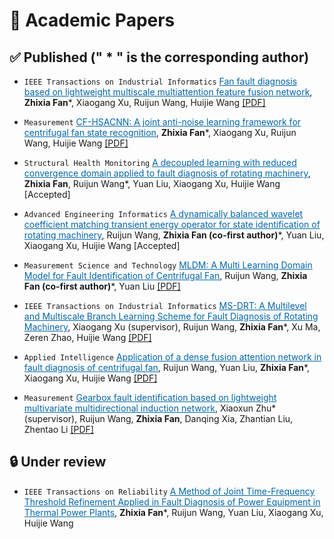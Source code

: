 # 📝 Academic Papers
## ✅ Published (" * " is the corresponding author)

- ``IEEE Transactions on Industrial Informatics`` <span style="color:rgb(0,102,170);"><u>Fan fault diagnosis based on lightweight multiscale multiattention feature fusion network</u></span>, **Zhixia Fan***, Xiaogang Xu, Ruijun Wang, Huijie Wang <a href='https://ieeexplore.ieee.org/abstract/document/9580581'><i class="fa fa-file-pdf"></i>[PDF]</a> <span class='show_paper_citations' data='gV5h0jMAAAAJ:9yKSN-GCB0IC'></span>

- ``Measurement`` <span style="color:rgb(0,102,170);"><u>CF-HSACNN: A joint anti-noise learning framework for centrifugal fan state recognition</u></span>, **Zhixia Fan***, Xiaogang Xu, Ruijun Wang, Huijie Wang <a href='https://www.sciencedirect.com/science/article/abs/pii/S0263224122010983'><i class="fa fa-file-pdf"></i>[PDF]</a> <span class='show_paper_citations' data='gV5h0jMAAAAJ:d1gkVwhDpl0C'></span>

- ``Structural Health Monitoring`` <span style="color:rgb(0,102,170);"><u>A decoupled learning with reduced convergence domain applied to fault diagnosis of rotating machinery</u></span>, **Zhixia Fan**, Ruijun Wang*, Yuan Liu, Xiaogang Xu, Huijie Wang [Accepted]

- ``Advanced Engineering Informatics`` <span style="color:rgb(0,102,170);"><u>A dynamically balanced wavelet coefficient matching transient energy operator for state identification of rotating machinery</u></span>, Ruijun Wang, **Zhixia Fan (co-first author)***, Yuan Liu, Xiaogang Xu, Huijie Wang [Accepted]

- ``Measurement Science and Technology`` <span style="color:rgb(0,102,170);"><u>MLDM: A Multi Learning Domain Model for Fault Identification of Centrifugal Fan</u></span>, Ruijun Wang, **Zhixia Fan (co-first author)***, Yuan Liu <a href='https://iopscience.iop.org/article/10.1088/1361-6501/ad9bda/meta'><i class="fa fa-file-pdf"></i>[PDF]</a> <span class='show_paper_citations' data='gV5h0jMAAAAJ:Tyk-4Ss8FVUC'></span>

- ``IEEE Transactions on Industrial Informatics`` <span style="color:rgb(0,102,170);"><u>MS-DRT: A Multilevel and Multiscale Branch Learning Scheme for Fault Diagnosis of Rotating Machinery</u></span>, Xiaogang Xu (supervisor), Ruijun Wang, **Zhixia Fan***, Xu Ma, Zeren Zhao, Huijie Wang <a href='https://ieeexplore.ieee.org/abstract/document/10199128'><i class="fa fa-file-pdf"></i>[PDF]</a> <span class='show_paper_citations' data='gV5h0jMAAAAJ:UeHWp8X0CEIC'></span>

- ``Applied Intelligence`` <span style="color:rgb(0,102,170);"><u>Application of a dense fusion attention network in fault diagnosis of centrifugal fan</u></span>, Ruijun Wang, Yuan Liu, **Zhixia Fan***, Xiaogang Xu, Huijie Wang <a href='https://link.springer.com/article/10.1007/s10489-024-05643-3'><i class="fa fa-file-pdf"></i>[PDF]</a> <span class='show_paper_citations' data='gV5h0jMAAAAJ:zYLM7Y9cAGgC'></span>

- ``Measurement`` <span style="color:rgb(0,102,170);"><u>Gearbox fault identification based on lightweight multivariate multidirectional induction network</u></span>, Xiaoxun Zhu* (supervisor), Ruijun Wang, **Zhixia Fan**, Danqing Xia, Zhantian Liu, Zhentao Li <a href='https://www.sciencedirect.com/science/article/abs/pii/S0263224122002512'><i class="fa fa-file-pdf"></i>[PDF]</a> <span class='show_paper_citations' data='gV5h0jMAAAAJ:qjMakFHDy7sC'></span>

## 🔒️ Under review
- ``IEEE Transactions on Reliability`` <span style="color:rgb(0,102,170);"><u>A Method of Joint Time-Frequency Threshold Refinement Applied in Fault Diagnosis of Power Equipment in Thermal Power Plants</u></span>, **Zhixia Fan***, Ruijun Wang, Yuan Liu, Xiaogang Xu, Huijie Wang